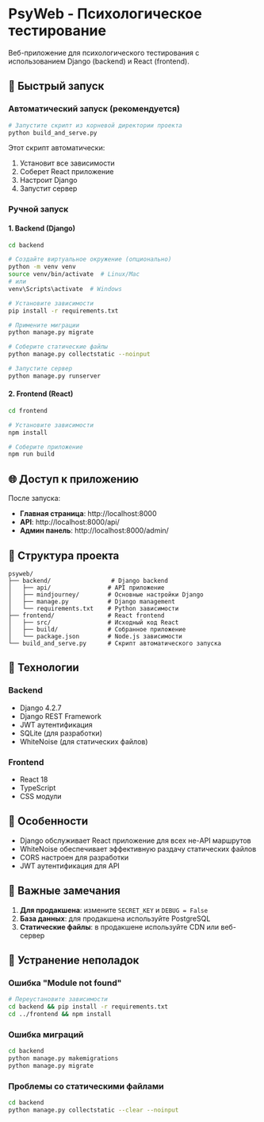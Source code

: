 # PsyWeb - Психологическое тестирование

Веб-приложение для психологического тестирования с использованием Django (backend) и React (frontend).

## 🚀 Быстрый запуск

### Автоматический запуск (рекомендуется)

```bash
# Запустите скрипт из корневой директории проекта
python build_and_serve.py
```

Этот скрипт автоматически:
1. Установит все зависимости
2. Соберет React приложение
3. Настроит Django
4. Запустит сервер

### Ручной запуск

#### 1. Backend (Django)

```bash
cd backend

# Создайте виртуальное окружение (опционально)
python -m venv venv
source venv/bin/activate  # Linux/Mac
# или
venv\Scripts\activate  # Windows

# Установите зависимости
pip install -r requirements.txt

# Примените миграции
python manage.py migrate

# Соберите статические файлы
python manage.py collectstatic --noinput

# Запустите сервер
python manage.py runserver
```

#### 2. Frontend (React)

```bash
cd frontend

# Установите зависимости
npm install

# Соберите приложение
npm run build
```

## 🌐 Доступ к приложению

После запуска:

- **Главная страница**: http://localhost:8000
- **API**: http://localhost:8000/api/
- **Админ панель**: http://localhost:8000/admin/

## 📁 Структура проекта

```
psyweb/
├── backend/                 # Django backend
│   ├── api/                # API приложение
│   ├── mindjourney/        # Основные настройки Django
│   ├── manage.py           # Django management
│   └── requirements.txt    # Python зависимости
├── frontend/               # React frontend
│   ├── src/                # Исходный код React
│   ├── build/              # Собранное приложение
│   └── package.json        # Node.js зависимости
└── build_and_serve.py      # Скрипт автоматического запуска
```

## 🔧 Технологии

### Backend
- Django 4.2.7
- Django REST Framework
- JWT аутентификация
- SQLite (для разработки)
- WhiteNoise (для статических файлов)

### Frontend
- React 18
- TypeScript
- CSS модули

## 📝 Особенности

- Django обслуживает React приложение для всех не-API маршрутов
- WhiteNoise обеспечивает эффективную раздачу статических файлов
- CORS настроен для разработки
- JWT аутентификация для API

## 🚨 Важные замечания

1. **Для продакшена**: измените `SECRET_KEY` и `DEBUG = False`
2. **База данных**: для продакшена используйте PostgreSQL
3. **Статические файлы**: в продакшене используйте CDN или веб-сервер

## 🐛 Устранение неполадок

### Ошибка "Module not found"
```bash
# Переустановите зависимости
cd backend && pip install -r requirements.txt
cd ../frontend && npm install
```

### Ошибка миграций
```bash
cd backend
python manage.py makemigrations
python manage.py migrate
```

### Проблемы со статическими файлами
```bash
cd backend
python manage.py collectstatic --clear --noinput
```
